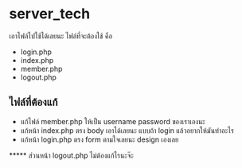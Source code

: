 # server_tech

เอาไฟล์ไปใช้ได้เลยนะ
ไฟล์ที่จะต้องใช้ คือ
- login.php
- index.php
- member.php
- logout.php

## ไฟล์ที่ต้องแก้

- แก้ไฟล์ member.php ให้เป็น username password ของเราเองนะ
- แก้หน้า index.php ตรง body เอาได้เลยนะ แบบถ้า login แล้วอยากให้มันทำอะไร
- แก้หน้า login.php ตรง form ตามใจเลยนะ design เองเลย


***** ส่วนหน้า logout.php ไม่ต้องแก้ไรนะจ๊ะ
